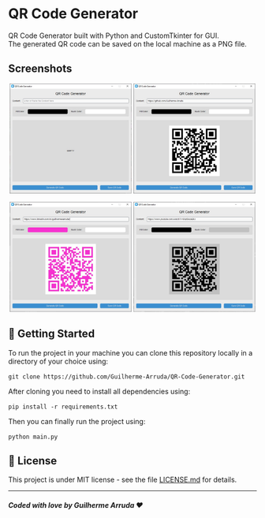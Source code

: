 # QR Code Generator 

QR Code Generator built with Python and CustomTkinter for GUI. <br>
The generated QR code can be saved on the local machine as a PNG file.
 
## Screenshots

<p width='100%' align='center'>
  <img src="./screenshots/App_Default.jpg" width='49%' alt="App - Default"/>
  <img src="./screenshots/App_QR_Code_GitHub_Profile.jpg" width='49%' alt="App - QR Code GitHub Profile"/>
</p>
<p width='100%' align='center'>
  <img src="./screenshots/App_QR_Code_LinkedIn_Profile.jpg" width='49%' alt="App - QR Code LinkedIn Profile"/>
  <img src="./screenshots/App_QR_Code_Youtube_Music.jpg" width='49%' alt="App - QR Code Youtube Music"/>
</p>

## 🚀 Getting Started

To run the project in your machine you can clone this repository locally in a directory of your choice using:

```
git clone https://github.com/Guilherme-Arruda/QR-Code-Generator.git
```

After cloning you need to install all dependencies using:

```
pip install -r requirements.txt  
```

Then you can finally run the project using:

```
python main.py
```

## 📄 License

This project is under MIT license - see the file [LICENSE.md](https://github.com/Guilherme-Arruda/QR-Code-Generator/blob/master/LICENSE) for details.

---

##### Coded with love by Guilherme Arruda ♥️